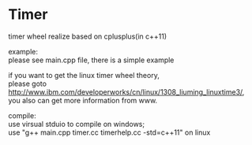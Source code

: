 # Timer
timer wheel realize based on cplusplus(in c++11)

example:  
please see main.cpp file, there is a simple example

if you want to get the linux timer wheel theory,  
please goto http://www.ibm.com/developerworks/cn/linux/1308_liuming_linuxtime3/,  
you also can get more information from www.

compile:  
use virsual stduio to compile on windows;  
use "g++ main.cpp timer.cc timerhelp.cc -std=c++11" on linux
